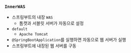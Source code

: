 ### `InnerWAS`

- 스프링부트의 내장 `WAS`
    + 톰캣과 서블릿 서버가 자동으로 설정
- `default` 
    + `Apache Tomcat`
- `@SpringBootApplication`를 실행하면 자동으로 웹 서버가 실행
- 스프링부트에 내장된 웹 서버를 구동
